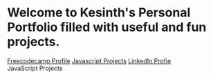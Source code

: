 <!DOCTYPE html>
<html>
  <head>
    <meta charset="UTF-8">
    <meta name="author" content="Kesinth Arul Leslie">
    <meta name="viewport" content="width=device-width,initial scale=1.0">
    <title>Personal Portfolio</title>
  </head>
  <body>
    <h1>Welcome to Kesinth's Personal Portfolio filled with useful and fun projects.</h1>
    <nav>
    <a href="https://www.freecodecamp.org/kesdude" target=_blank>Freecodecamp Profile</a>
    <a href="JS-Projects">Javascript Projects</a>
    <a href=https://www.linkedin.com/in/kesinth-arul-leslie-56584821b/ target=_blank>LinkedIn Profie</a>
    </nav>
    <section class="section" id="JS-Projects">JavaScript Projects</section>
  </body>
</html>
